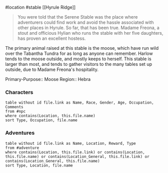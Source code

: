 #location #stable [[Hyrule Ridge]]

>You were told that the Serene Stable was the place where adventurers could find work and avoid the hassle associated with other places in Hyrule. So far, that has been true. Madame Freona, a stout and officious Hylian who runs the stable with her five daughters, has proven an excellent hostess.

The primary animal raised at this stable is the moose, which have run wild over the Tabantha Tundra for as long as anyone can remember. Harlow tends to the moose outside, and mostly keeps to herself. This stable is larger than most, and tends to gather visitors to the many tables set up outside, due to Madame Freona's hospitality.

Primary-Purpose:: Moose
Region:: Hebra

### Characters
```dataview
table without id file.link as Name, Race, Gender, Age, Occupation, Comments
from #npc
where contains(Location, this.file.name)
sort Type, Occupation, file.name
```

### Adventures
```dataview
table without id file.link as Name, Location, Reward, Type
from #adventure
where contains(Location, this.file.link) or contains(Location, this.file.name) or contains(Location_General, this.file.link) or contains(Location_General, this.file.name)
sort Type, Location, file.name
```
